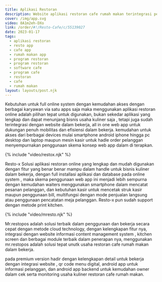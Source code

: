 ```yaml
---
title: Aplikasi Restoran
description: Website aplikasi restoran cafe rumah makan terintegrasi penuh.
cover: /img/app.svg
video: 8A1m2eh-DXo
link: /order/#!/Resto-Cafe/c/55139027
date: 2023-01-17
tags:
  - aplikasi restoran
  - resto app
  - cafe app
  - rumah makan app
  - program restoran
  - program restoran
  - software cafe
  - program cafe
  - restoran
  - cafe
  - rumah makan
layout: layouts/post.njk
---
```


Kebutuhan untuk full online system dengan kemudahan akses dengan berbagai karyawan via satu apps saja maka menggunakan aplikasi restoran online adalah pilihan tepat untuk digunakan, bukan sekedar aplikasi yang lengkap dan dapat menunjang bisnis usaha kuliner saja , tetapi juga sudah terintegrasi dengan website dalam bekerja, all in one web app untuk dukungan penuh mobilitas dan efisiensi dalam bekerja. kemudahan untuk akses dari berbagai devices mulai smartphone android iphone hingga pc desktop dan laptop maupun mesin kasir untuk hadle order pelanggan menyempurnakan penggunaan skema konsep web app dalam di terapkan.

{% include "video/restox.njk" %}

Resto-x Solusi aplikasi restoran online yang lengkap dan mudah digunakan dengan fitur yang benar benar mampu dalam handle untuk bisnis kuliner dalam bekerja, dengan full installasi aplikasi dan database pada online system , maka skema penggunaan web app ini menjadi lebih sempurna dengan kemudahan waiters menggunakan smartphone dalam mencatat pesanan pelanggan, dan kebutuhan kasir untuk mencetak struk kasir maupun penggunaan bill, multifungsi dengan mode penjualan langsung atau penggunaan pencatatan meja pelanggan. Resto-x pun sudah support dengan metode print kitchen.

{% include "video/mresto.njk" %}

Mr.restopos adalah solusi terbaik dalam penggunaan dan bekerja secara cepat dengan metode cloud technology, dengan kelengkapan fitur nya, integrasi dengan website informasi content management system , kitchen screen dan berbagai module terbaik dalam penerapan nya, menggunakan mr.restopos adalah solusi tepat unutk usaha restoran cafe rumah makan dalam bekerja.

pada premium version hadir dengan kelengkapan detail untuk bekerja dengan integrasi website , qr code menu digital, android app untuk informasi pelanggan, dan android app backend untuk kemudahan owner dalam cek serta monitoring usaha kuliner restoran cafe rumah makan.
